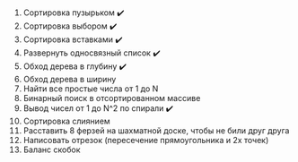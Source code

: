 1. Сортировка пузырьком :heavy_check_mark:
2. Сортировка выбором :heavy_check_mark:
3. Сортировка вставками :heavy_check_mark:
4. Развернуть односвязный список :heavy_check_mark:
5. Обход дерева в глубину :heavy_check_mark:
6. Обход дерева в ширину
7. Найти все простые числа от 1 до N
8. Бинарный поиск в отсортированном массиве
9. Вывод чисел от 1 до N^2 по спирали :heavy_check_mark:
10. Сортировка слиянием
11. Расставить 8 ферзей на шахматной доске, чтобы не били друг друга
12. Написовать отрезок (пересечение прямоугольника и 2х точек)
13. Баланс скобок